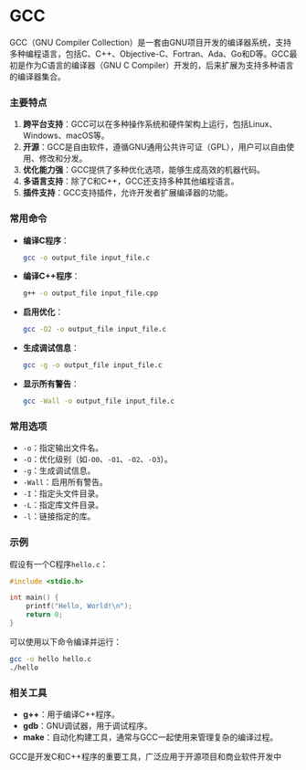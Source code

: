 # GCC

GCC（GNU Compiler Collection）是一套由GNU项目开发的编译器系统，支持多种编程语言，包括C、C++、Objective-C、Fortran、Ada、Go和D等。GCC最初是作为C语言的编译器（GNU C Compiler）开发的，后来扩展为支持多种语言的编译器集合。

### 主要特点

1. **跨平台支持**：GCC可以在多种操作系统和硬件架构上运行，包括Linux、Windows、macOS等。
2. **开源**：GCC是自由软件，遵循GNU通用公共许可证（GPL），用户可以自由使用、修改和分发。
3. **优化能力强**：GCC提供了多种优化选项，能够生成高效的机器代码。
4. **多语言支持**：除了C和C++，GCC还支持多种其他编程语言。
5. **插件支持**：GCC支持插件，允许开发者扩展编译器的功能。

### 常用命令

- **编译C程序**：

  

  ```bash
  gcc -o output_file input_file.c
  ```

- **编译C++程序**：

  

  ```bash
  g++ -o output_file input_file.cpp
  ```

- **启用优化**：

  

  ```bash
  gcc -O2 -o output_file input_file.c
  ```

- **生成调试信息**：

  

  ```bash
  gcc -g -o output_file input_file.c
  ```

- **显示所有警告**：

  

  ```bash
  gcc -Wall -o output_file input_file.c
  ```

### 常用选项

- `-o`：指定输出文件名。
- `-O`：优化级别（如`-O0`、`-O1`、`-O2`、`-O3`）。
- `-g`：生成调试信息。
- `-Wall`：启用所有警告。
- `-I`：指定头文件目录。
- `-L`：指定库文件目录。
- `-l`：链接指定的库。

### 示例

假设有一个C程序`hello.c`：



```c
#include <stdio.h>

int main() {
    printf("Hello, World!\n");
    return 0;
}
```

可以使用以下命令编译并运行：



```bash
gcc -o hello hello.c
./hello
```

### 相关工具

- **g++**：用于编译C++程序。
- **gdb**：GNU调试器，用于调试程序。
- **make**：自动化构建工具，通常与GCC一起使用来管理复杂的编译过程。

GCC是开发C和C++程序的重要工具，广泛应用于开源项目和商业软件开发中
